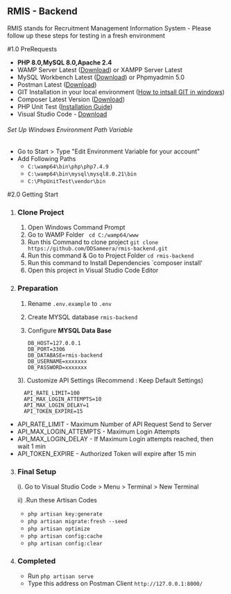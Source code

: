 ## RMIS - Backend

RMIS stands for Recruitment Management Information System - Please follow up these steps  for testing in a fresh environment

#1.0 PreRequests
- ****PHP 8.0,MySQL 8.0,Apache 2.4****
- WAMP Server Latest ([Download](https://www.wampserver.com/en/))
  or XAMPP Server Latest
- MySQL Workbench Latest ([Download](https://dev.mysql.com/downloads/workbench/)) or Phpmyadmin 5.0
- Postman Latest ([Download](https://www.postman.com/downloads/))
- GIT Installation in your local environment ([How to intsall GIT in windows](https://phoenixnap.com/kb/how-to-install-git-windows))
- Composer Latest Version ([Download](https://getcomposer.org/download/ ))
- PHP Unit Test ([Installation Guide](https://perials.com/installing-phpunit-windows/))
- Visual Studio Code  -  [Download](https://code.visualstudio.com/) 

###### Set Up Windows Environment Path Variable
- Go to Start > Type "Edit Environment Variable for your account"
- Add Following Paths 
    - `C:\wamp64\bin\php\php7.4.9`
    - `C:\wamp64\bin\mysql\mysql8.0.21\bin`
    - `C:\PhpUnitTest\vendor\bin`

#2.0 Getting Start

1. ### Clone Project
    1) Open Windows Command Prompt 
    2) Go to WAMP Folder <code> cd  C:/wamp64/www </code>
    3) Run this Command to clone project
       `git clone https://github.com/DDSameera/rmis-backend.git` 
    4) Run this command & Go to Project Folder `cd rmis-backend`
    5) Run this command to Install Dependencies `composer install'
    6) Open this project in Visual Studio Code Editor 
    
          
2. ### Preparation 
    1) Rename <code>.env.example</code> to <code>.env</code>
    2) Create MYSQL database  ``rmis-backend``
    3) Configure **MYSQL Data Base**
      
       ```
       DB_HOST=127.0.0.1
       DB_PORT=3306
       DB_DATABASE=rmis-backend
       DB_USERNAME=xxxxxxx
       DB_PASSWORD=xxxxxxx
       ```
     
    3). Customize API Settings (Recommend : Keep Default Settings)

      ```
        API_RATE_LIMIT=100
        API_MAX_LOGIN_ATTEMPTS=10
        API_MAX_LOGIN_DELAY=1
        API_TOKEN_EXPIRE=15
      ```
<ul>
<li>API_RATE_LIMIT - Maximum Number of API Request Send to Server</li>
<li>API_MAX_LOGIN_ATTEMPTS - Maximum Login Attempts
<li>API_MAX_LOGIN_DELAY - If Maximum Login attempts reached, then wait 1 min</li>
<li>API_TOKEN_EXPIRE - Authorized Token will expire after 15 min</li>
</ul>

3. ### Final Setup
    i). Go to Visual Studio Code > Menu > Terminal > New Terminal
   
   ii) .Run these Artisan Codes

    - `php artisan key:generate`
    - `php artisan migrate:fresh --seed`
    - `php artisan optimize`
    - `php artisan config:cache`
    - `php artisan config:clear`

4. ### Completed
    - Run `php artisan serve`
    - Type this address on Postman Client ``http://127.0.0.1:8000/``


